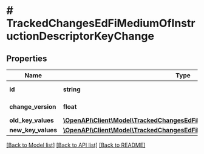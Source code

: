 # # TrackedChangesEdFiMediumOfInstructionDescriptorKeyChange

## Properties

Name | Type | Description | Notes
------------ | ------------- | ------------- | -------------
**id** | **string** | Resource identifier | [optional]
**change_version** | **float** | Change version | [optional]
**old_key_values** | [**\OpenAPI\Client\Model\TrackedChangesEdFiMediumOfInstructionDescriptorKey**](TrackedChangesEdFiMediumOfInstructionDescriptorKey.md) |  | [optional]
**new_key_values** | [**\OpenAPI\Client\Model\TrackedChangesEdFiMediumOfInstructionDescriptorKey**](TrackedChangesEdFiMediumOfInstructionDescriptorKey.md) |  | [optional]

[[Back to Model list]](../../README.md#models) [[Back to API list]](../../README.md#endpoints) [[Back to README]](../../README.md)
